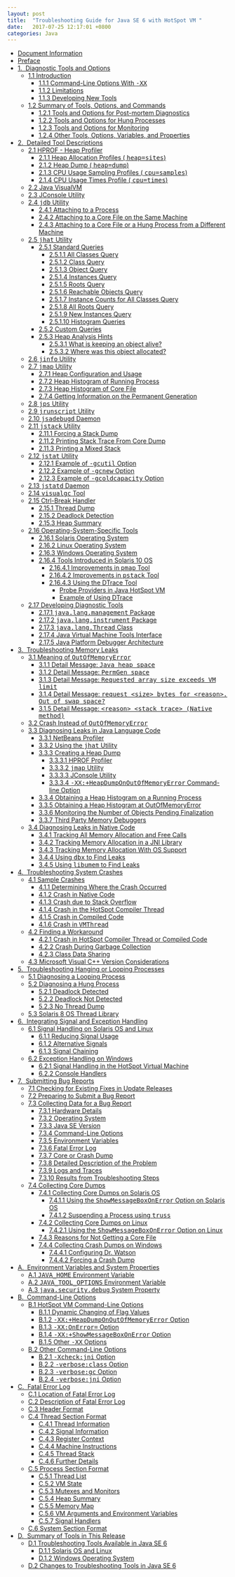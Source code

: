 ```yaml
---
layout: post
title:  "Troubleshooting Guide for Java SE 6 with HotSpot VM "
date:   2017-07-25 12:17:01 +0800
categories: Java
---
```

<ul>
    <li><a href="http://www.oracle.com/technetwork/java/javase/docinfo-140557.html">Document Information</a></li>
    <li><a href="http://www.oracle.com/technetwork/java/javase/preface-140047.html">Preface</a></li>
    <li><a href="http://www.oracle.com/technetwork/java/javase/tools-141261.html">1.&nbsp;&nbsp;Diagnostic Tools and Options</a>
    <ul>
        <li><a href="http://www.oracle.com/technetwork/java/javase/tools-141261.html#gentextid-305">1.1 Introduction</a>
        <ul>
            <li><a href="http://www.oracle.com/technetwork/java/javase/tools-141261.html#gbmok">1.1.1 Command-Line Options With                                         <tt>-XX</tt>                                     </a></li>
            <li><a href="http://www.oracle.com/technetwork/java/javase/tools-141261.html#gbmnr">1.1.2 Limitations</a></li>
            <li><a href="http://www.oracle.com/technetwork/java/javase/tools-141261.html#gbmkw">1.1.3 Developing New Tools</a></li>
        </ul>
        </li>
        <li><a href="http://www.oracle.com/technetwork/java/javase/tools-141261.html#sumry">1.2 Summary of Tools, Options, and Commands</a>
        <ul>
            <li><a href="http://www.oracle.com/technetwork/java/javase/tools-141261.html#gbdux">1.2.1 Tools and Options for Post-mortem Diagnostics</a></li>
            <li><a href="http://www.oracle.com/technetwork/java/javase/tools-141261.html#gblep">1.2.2 Tools and Options for Hung Processes</a></li>
            <li><a href="http://www.oracle.com/technetwork/java/javase/tools-141261.html#gblfd">1.2.3 Tools and Options for Monitoring</a></li>
            <li><a href="http://www.oracle.com/technetwork/java/javase/tools-141261.html#gbldz">1.2.4 Other Tools, Options, Variables, and Properties</a></li>
        </ul>
        </li>
    </ul>
    </li>
    <li><a href="http://www.oracle.com/technetwork/java/javase/tooldescr-136044.html">2.&nbsp;&nbsp;Detailed Tool Descriptions</a>
    <ul>
        <li><a href="http://www.oracle.com/technetwork/java/javase/tooldescr-136044.html#gblvj">2.1 HPROF - Heap Profiler</a>
        <ul>
            <li><a href="http://www.oracle.com/technetwork/java/javase/tooldescr-136044.html#gbluz">2.1.1 Heap Allocation Profiles (                                       <tt>heap=sites</tt>)                                     </a></li>
            <li><a href="http://www.oracle.com/technetwork/java/javase/tooldescr-136044.html#gbltw">2.1.2 Heap Dump (                                       <tt>heap=dump</tt>)                                     </a></li>
            <li><a href="http://www.oracle.com/technetwork/java/javase/tooldescr-136044.html#gblvd">2.1.3 CPU Usage Sampling Profiles (                                       <tt>cpu=samples</tt>)                                     </a></li>
            <li><a href="http://www.oracle.com/technetwork/java/javase/tooldescr-136044.html#gbluw">2.1.4 CPU Usage Times Profile (                                       <tt>cpu=times</tt>)                                     </a></li>
        </ul>
        </li>
        <li><a href="http://www.oracle.com/technetwork/java/javase/tooldescr-136044.html#ghscd">2.2 Java VisualVM</a></li>
        <li><a href="http://www.oracle.com/technetwork/java/javase/tooldescr-136044.html#gblfi">2.3 JConsole Utility</a></li>
        <li><a href="http://www.oracle.com/technetwork/java/javase/tooldescr-136044.html#gbldt">2.4                                     <tt>jdb</tt> Utility                                 </a>
        <ul>
            <li><a href="http://www.oracle.com/technetwork/java/javase/tooldescr-136044.html#gbmlq">2.4.1 Attaching to a Process</a></li>
            <li><a href="http://www.oracle.com/technetwork/java/javase/tooldescr-136044.html#gbmnc">2.4.2 Attaching to a Core File on the Same Machine</a></li>
            <li><a href="http://www.oracle.com/technetwork/java/javase/tooldescr-136044.html#gbmog">2.4.3 Attaching to a Core File or a Hung Process from a Different Machine</a></li>
        </ul>
        </li>
        <li><a href="http://www.oracle.com/technetwork/java/javase/tooldescr-136044.html#gblfj">2.5                                     <tt>jhat</tt> Utility                                 </a>
        <ul>
            <li><a href="http://www.oracle.com/technetwork/java/javase/tooldescr-136044.html#gcadr">2.5.1 Standard Queries</a>
            <ul>
                <li><a href="http://www.oracle.com/technetwork/java/javase/tooldescr-136044.html#gcacg">2.5.1.1 All Classes Query</a></li>
                <li><a href="http://www.oracle.com/technetwork/java/javase/tooldescr-136044.html#gcadu">2.5.1.2 Class Query</a></li>
                <li><a href="http://www.oracle.com/technetwork/java/javase/tooldescr-136044.html#gcadh">2.5.1.3 Object Query</a></li>
                <li><a href="http://www.oracle.com/technetwork/java/javase/tooldescr-136044.html#gcabt">2.5.1.4 Instances Query</a></li>
                <li><a href="http://www.oracle.com/technetwork/java/javase/tooldescr-136044.html#gcadg">2.5.1.5 Roots Query</a></li>
                <li><a href="http://www.oracle.com/technetwork/java/javase/tooldescr-136044.html#gcadq">2.5.1.6 Reachable Objects Query</a></li>
                <li><a href="http://www.oracle.com/technetwork/java/javase/tooldescr-136044.html#gcacl">2.5.1.7 Instance Counts for All Classes Query</a></li>
                <li><a href="http://www.oracle.com/technetwork/java/javase/tooldescr-136044.html#gcabw">2.5.1.8 All Roots Query</a></li>
                <li><a href="http://www.oracle.com/technetwork/java/javase/tooldescr-136044.html#gcaci">2.5.1.9 New Instances Query</a></li>
                <li><a href="http://www.oracle.com/technetwork/java/javase/tooldescr-136044.html#gdyha">2.5.1.10 Histogram Queries</a></li>
            </ul>
            </li>
            <li><a href="http://www.oracle.com/technetwork/java/javase/tooldescr-136044.html#gcbdr">2.5.2 Custom Queries</a></li>
            <li><a href="http://www.oracle.com/technetwork/java/javase/tooldescr-136044.html#gcaep">2.5.3 Heap Analysis Hints</a>
            <ul>
                <li><a href="http://www.oracle.com/technetwork/java/javase/tooldescr-136044.html#gcaen">2.5.3.1 What is keeping an object alive?</a></li>
                <li><a href="http://www.oracle.com/technetwork/java/javase/tooldescr-136044.html#gcaem">2.5.3.2 Where was this object allocated?</a></li>
            </ul>
            </li>
        </ul>
        </li>
        <li><a href="http://www.oracle.com/technetwork/java/javase/tooldescr-136044.html#gbdio">2.6                                     <tt>jinfo</tt> Utility                                 </a></li>
        <li><a href="http://www.oracle.com/technetwork/java/javase/tooldescr-136044.html#gbdid">2.7                                     <tt>jmap</tt> Utility                                 </a>
        <ul>
            <li><a href="http://www.oracle.com/technetwork/java/javase/tooldescr-136044.html#gblmn">2.7.1 Heap Configuration and Usage</a></li>
            <li><a href="http://www.oracle.com/technetwork/java/javase/tooldescr-136044.html#gblmi">2.7.2 Heap Histogram of Running Process</a></li>
            <li><a href="http://www.oracle.com/technetwork/java/javase/tooldescr-136044.html#gdvsh">2.7.3 Heap Histogram of Core File</a></li>
            <li><a href="http://www.oracle.com/technetwork/java/javase/tooldescr-136044.html#gblmm">2.7.4 Getting Information on the Permanent Generation</a></li>
        </ul>
        </li>
        <li><a href="http://www.oracle.com/technetwork/java/javase/tooldescr-136044.html#gblry">2.8                                     <tt>jps</tt> Utility                                 </a></li>
        <li><a href="http://www.oracle.com/technetwork/java/javase/tooldescr-136044.html#gcbcv">2.9                                     <tt>jrunscript</tt> Utility                                 </a></li>
        <li><a href="http://www.oracle.com/technetwork/java/javase/tooldescr-136044.html#gcaqg">2.10                                     <tt>jsadebugd</tt> Daemon                                 </a></li>
        <li><a href="http://www.oracle.com/technetwork/java/javase/tooldescr-136044.html#gblfh">2.11                                     <tt>jstack</tt> Utility                                 </a>
        <ul>
            <li><a href="http://www.oracle.com/technetwork/java/javase/tooldescr-136044.html#gdvsu">2.11.1 Forcing a Stack Dump</a></li>
            <li><a href="http://www.oracle.com/technetwork/java/javase/tooldescr-136044.html#gdvte">2.11.2 Printing Stack Trace From Core Dump</a></li>
            <li><a href="http://www.oracle.com/technetwork/java/javase/tooldescr-136044.html#gdvst">2.11.3 Printing a Mixed Stack</a></li>
        </ul>
        </li>
        <li><a href="http://www.oracle.com/technetwork/java/javase/tooldescr-136044.html#gblfb">2.12                                     <tt>jstat</tt> Utility                                 </a>
        <ul>
            <li><a href="http://www.oracle.com/technetwork/java/javase/tooldescr-136044.html#gdvvs">2.12.1 Example of                                         <tt>-gcutil</tt> Option                                     </a></li>
            <li><a href="http://www.oracle.com/technetwork/java/javase/tooldescr-136044.html#gdvxc">2.12.2 Example of                                         <tt>-gcnew</tt> Option                                     </a></li>
            <li><a href="http://www.oracle.com/technetwork/java/javase/tooldescr-136044.html#gdvwc">2.12.3 Example of                                         <tt>-gcoldcapacity</tt> Option                                     </a></li>
        </ul>
        </li>
        <li><a href="http://www.oracle.com/technetwork/java/javase/tooldescr-136044.html#gcfdd">2.13                                     <tt>jstatd</tt> Daemon                                 </a></li>
        <li><a href="http://www.oracle.com/technetwork/java/javase/tooldescr-136044.html#gblsf">2.14                                     <tt>visualgc</tt> Tool                                 </a></li>
        <li><a href="http://www.oracle.com/technetwork/java/javase/tooldescr-136044.html#gbmps">2.15 Ctrl-Break Handler</a>
        <ul>
            <li><a href="http://www.oracle.com/technetwork/java/javase/tooldescr-136044.html#gbmpn">2.15.1 Thread Dump</a></li>
            <li><a href="http://www.oracle.com/technetwork/java/javase/tooldescr-136044.html#gbmpe">2.15.2 Deadlock Detection</a></li>
            <li><a href="http://www.oracle.com/technetwork/java/javase/tooldescr-136044.html#gdtkh">2.15.3 Heap Summary</a></li>
        </ul>
        </li>
        <li><a href="http://www.oracle.com/technetwork/java/javase/tooldescr-136044.html#gbmoy">2.16 Operating-System-Specific Tools</a>
        <ul>
            <li><a href="http://www.oracle.com/technetwork/java/javase/tooldescr-136044.html#gbmtd">2.16.1 Solaris Operating System</a></li>
            <li><a href="http://www.oracle.com/technetwork/java/javase/tooldescr-136044.html#gbmtf">2.16.2 Linux Operating System</a></li>
            <li><a href="http://www.oracle.com/technetwork/java/javase/tooldescr-136044.html#gbmtr">2.16.3 Windows Operating System</a></li>
            <li><a href="http://www.oracle.com/technetwork/java/javase/tooldescr-136044.html#gbmtk">2.16.4 Tools Introduced in Solaris 10 OS</a>
            <ul>
                <li><a href="http://www.oracle.com/technetwork/java/javase/tooldescr-136044.html#gbmtl">2.16.4.1 Improvements in                                             <tt>pmap</tt> Tool                                         </a></li>
                <li><a href="http://www.oracle.com/technetwork/java/javase/tooldescr-136044.html#gbmvd">2.16.4.2 Improvements in                                             <tt>pstack</tt> Tool                                         </a></li>
                <li><a href="http://www.oracle.com/technetwork/java/javase/tooldescr-136044.html#gbmvp">2.16.4.3 Using the DTrace Tool</a>
                <ul>
                    <li><a href="http://www.oracle.com/technetwork/java/javase/tooldescr-136044.html#gcvrl">Probe Providers in Java HotSpot VM</a></li>
                    <li><a href="http://www.oracle.com/technetwork/java/javase/tooldescr-136044.html#gcvrb">Example of Using DTrace</a></li>
                </ul>
                </li>
            </ul>
            </li>
        </ul>
        </li>
        <li><a href="http://www.oracle.com/technetwork/java/javase/tooldescr-136044.html#gbmmt">2.17 Developing Diagnostic Tools</a>
        <ul>
            <li><a href="http://www.oracle.com/technetwork/java/javase/tooldescr-136044.html#gbmmi">2.17.1                                         <tt>java.lang.management</tt> Package                                     </a></li>
            <li><a href="http://www.oracle.com/technetwork/java/javase/tooldescr-136044.html#gbmla">2.17.2                                         <tt>java.lang.instrument</tt> Package                                     </a></li>
            <li><a href="http://www.oracle.com/technetwork/java/javase/tooldescr-136044.html#gbmmk">2.17.3                                         <tt>java.lang.Thread</tt> Class                                     </a></li>
            <li><a href="http://www.oracle.com/technetwork/java/javase/tooldescr-136044.html#gbmls">2.17.4 Java Virtual Machine Tools Interface</a></li>
            <li><a href="http://www.oracle.com/technetwork/java/javase/tooldescr-136044.html#gbmlg">2.17.5 Java Platform Debugger Architecture</a></li>
        </ul>
        </li>
    </ul>
    </li>
    <li><a href="http://www.oracle.com/technetwork/java/javase/memleaks-137499.html">3.&nbsp;&nbsp;Troubleshooting Memory Leaks</a>
    <ul>
        <li><a href="http://www.oracle.com/technetwork/java/javase/memleaks-137499.html#gbywc">3.1 Meaning of                                     <tt>OutOfMemoryError</tt>                                 </a>
        <ul>
            <li><a href="http://www.oracle.com/technetwork/java/javase/memleaks-137499.html#gbyvh">3.1.1 Detail Message:                                         <tt>Java heap space</tt>                                     </a></li>
            <li><a href="http://www.oracle.com/technetwork/java/javase/memleaks-137499.html#gbyuu">3.1.2 Detail Message:                                         <tt>PermGen space</tt>                                     </a></li>
            <li><a href="http://www.oracle.com/technetwork/java/javase/memleaks-137499.html#gbyvi">3.1.3 Detail Message:                                         <tt>Requested array size exceeds VM limit</tt>                                     </a></li>
            <li><a href="http://www.oracle.com/technetwork/java/javase/memleaks-137499.html#gbyvj">3.1.4 Detail Message:                                         <tt>request &lt;size&gt; bytes for &lt;reason&gt;. Out of swap space?</tt>                                     </a></li>
            <li><a href="http://www.oracle.com/technetwork/java/javase/memleaks-137499.html#gbyvb">3.1.5 Detail Message:                                         <tt>&lt;reason&gt; &lt;stack trace&gt; (Native method)</tt>                                     </a></li>
        </ul>
        </li>
        <li><a href="http://www.oracle.com/technetwork/java/javase/memleaks-137499.html#gbyvp">3.2 Crash Instead of                                     <tt>OutOfMemoryError</tt>                                 </a></li>
        <li><a href="http://www.oracle.com/technetwork/java/javase/memleaks-137499.html#gbywf">3.3 Diagnosing Leaks in Java Language Code</a>
        <ul>
            <li><a href="http://www.oracle.com/technetwork/java/javase/memleaks-137499.html#gbywh">3.3.1 NetBeans Profiler</a></li>
            <li><a href="http://www.oracle.com/technetwork/java/javase/memleaks-137499.html#gbywe">3.3.2 Using the                                         <tt>jhat</tt> Utility                                     </a></li>
            <li><a href="http://www.oracle.com/technetwork/java/javase/memleaks-137499.html#gcaql">3.3.3 Creating a Heap Dump</a>
            <ul>
                <li><a href="http://www.oracle.com/technetwork/java/javase/memleaks-137499.html#gdyth">3.3.3.1 HPROF Profiler</a></li>
                <li><a href="http://www.oracle.com/technetwork/java/javase/memleaks-137499.html#gdysp">3.3.3.2                                             <tt>jmap</tt> Utility                                         </a></li>
                <li><a href="http://www.oracle.com/technetwork/java/javase/memleaks-137499.html#gdyta">3.3.3.3 JConsole Utility</a></li>
                <li><a href="http://www.oracle.com/technetwork/java/javase/memleaks-137499.html#gdyrr">3.3.3.4                                             <tt>-XX:+HeapDumpOnOutOfMemoryError</tt> Command-line Option                                         </a></li>
            </ul>
            </li>
            <li><a href="http://www.oracle.com/technetwork/java/javase/memleaks-137499.html#gbyvz">3.3.4 Obtaining a Heap Histogram on a Running Process</a></li>
            <li><a href="http://www.oracle.com/technetwork/java/javase/memleaks-137499.html#gbywi">3.3.5 Obtaining a Heap Histogram at OutOfMemoryError</a></li>
            <li><a href="http://www.oracle.com/technetwork/java/javase/memleaks-137499.html#gbywm">3.3.6 Monitoring the Number of Objects Pending Finalization</a></li>
            <li><a href="http://www.oracle.com/technetwork/java/javase/memleaks-137499.html#gbyvs">3.3.7 Third Party Memory Debuggers</a></li>
        </ul>
        </li>
        <li><a href="http://www.oracle.com/technetwork/java/javase/memleaks-137499.html#gbyvk">3.4 Diagnosing Leaks in Native Code</a>
        <ul>
            <li><a href="http://www.oracle.com/technetwork/java/javase/memleaks-137499.html#gcaqm">3.4.1 Tracking All Memory Allocation and Free Calls</a></li>
            <li><a href="http://www.oracle.com/technetwork/java/javase/memleaks-137499.html#gcaqu">3.4.2 Tracking Memory Allocation in a JNI Library</a></li>
            <li><a href="http://www.oracle.com/technetwork/java/javase/memleaks-137499.html#gcaqr">3.4.3 Tracking Memory Allocation With OS Support</a></li>
            <li><a href="http://www.oracle.com/technetwork/java/javase/memleaks-137499.html#gbyza">3.4.4 Using                                         <tt>dbx</tt> to Find Leaks                                     </a></li>
            <li><a href="http://www.oracle.com/technetwork/java/javase/memleaks-137499.html#gbyzn">3.4.5 Using                                         <tt>libumem</tt> to Find Leaks                                     </a></li>
        </ul>
        </li>
    </ul>
    </li>
    <li><a href="http://www.oracle.com/technetwork/java/javase/crashes-137240.html">4.&nbsp;&nbsp;Troubleshooting System Crashes</a>
    <ul>
        <li><a href="http://www.oracle.com/technetwork/java/javase/crashes-137240.html#gbyzx">4.1 Sample Crashes</a>
        <ul>
            <li><a href="http://www.oracle.com/technetwork/java/javase/crashes-137240.html#gdywn">4.1.1 Determining Where the Crash Occurred</a></li>
            <li><a href="http://www.oracle.com/technetwork/java/javase/crashes-137240.html#gbyzj">4.1.2 Crash in Native Code</a></li>
            <li><a href="http://www.oracle.com/technetwork/java/javase/crashes-137240.html#gbyzz">4.1.3 Crash due to Stack Overflow</a></li>
            <li><a href="http://www.oracle.com/technetwork/java/javase/crashes-137240.html#gbyzu">4.1.4 Crash in the HotSpot Compiler Thread</a></li>
            <li><a href="http://www.oracle.com/technetwork/java/javase/crashes-137240.html#gbyzb">4.1.5 Crash in Compiled Code</a></li>
            <li><a href="http://www.oracle.com/technetwork/java/javase/crashes-137240.html#gbyyz">4.1.6 Crash in                                         <tt>VMThread</tt>                                     </a></li>
        </ul>
        </li>
        <li><a href="http://www.oracle.com/technetwork/java/javase/crashes-137240.html#gbyzo">4.2 Finding a Workaround</a>
        <ul>
            <li><a href="http://www.oracle.com/technetwork/java/javase/crashes-137240.html#gbyzd">4.2.1 Crash in HotSpot Compiler Thread or Compiled Code</a></li>
            <li><a href="http://www.oracle.com/technetwork/java/javase/crashes-137240.html#gbyzq">4.2.2 Crash During Garbage Collection</a></li>
            <li><a href="http://www.oracle.com/technetwork/java/javase/crashes-137240.html#gbyzf">4.2.3 Class Data Sharing</a></li>
        </ul>
        </li>
        <li><a href="http://www.oracle.com/technetwork/java/javase/crashes-137240.html#gbyzp">4.3 Microsoft Visual C++ Version Considerations</a></li>
    </ul>
    </li>
    <li><a href="http://www.oracle.com/technetwork/java/javase/hangloop-140257.html">5.&nbsp;&nbsp;Troubleshooting Hanging or Looping Processes</a>
    <ul>
        <li><a href="http://www.oracle.com/technetwork/java/javase/hangloop-140257.html#gbyzy">5.1 Diagnosing a Looping Process</a></li>
        <li><a href="http://www.oracle.com/technetwork/java/javase/hangloop-140257.html#gbzay">5.2 Diagnosing a Hung Process</a>
        <ul>
            <li><a href="http://www.oracle.com/technetwork/java/javase/hangloop-140257.html#gbzbf">5.2.1 Deadlock Detected</a></li>
            <li><a href="http://www.oracle.com/technetwork/java/javase/hangloop-140257.html#gbzbe">5.2.2 Deadlock Not Detected</a></li>
            <li><a href="http://www.oracle.com/technetwork/java/javase/hangloop-140257.html#gbzbv">5.2.3 No Thread Dump</a></li>
        </ul>
        </li>
        <li><a href="http://www.oracle.com/technetwork/java/javase/hangloop-140257.html#gbzaw">5.3 Solaris 8 OS Thread Library</a></li>
    </ul>
    </li>
    <li><a href="http://www.oracle.com/technetwork/java/javase/signals-139944.html">6.&nbsp;&nbsp;Integrating Signal and Exception Handling</a>
    <ul>
        <li><a href="http://www.oracle.com/technetwork/java/javase/signals-139944.html#gbzbl">6.1 Signal Handling on Solaris OS and Linux</a>
        <ul>
            <li><a href="http://www.oracle.com/technetwork/java/javase/signals-139944.html#gbzcj">6.1.1 Reducing Signal Usage</a></li>
            <li><a href="http://www.oracle.com/technetwork/java/javase/signals-139944.html#gbzbh">6.1.2 Alternative Signals</a></li>
            <li><a href="http://www.oracle.com/technetwork/java/javase/signals-139944.html#gbzcz">6.1.3 Signal Chaining</a></li>
        </ul>
        </li>
        <li><a href="http://www.oracle.com/technetwork/java/javase/signals-139944.html#gbzdn">6.2 Exception Handling on Windows</a>
        <ul>
            <li><a href="http://www.oracle.com/technetwork/java/javase/signals-139944.html#gbzdi">6.2.1 Signal Handling in the HotSpot Virtual Machine</a></li>
            <li><a href="http://www.oracle.com/technetwork/java/javase/signals-139944.html#gbzcv">6.2.2 Console Handlers</a></li>
        </ul>
        </li>
    </ul>
    </li>
    <li><a href="http://www.oracle.com/technetwork/java/javase/bugreports-140511.html">7.&nbsp;&nbsp;Submitting Bug Reports</a>
    <ul>
        <li><a href="http://www.oracle.com/technetwork/java/javase/bugreports-140511.html#gbvge">7.1 Checking for Existing Fixes in Update Releases</a></li>
        <li><a href="http://www.oracle.com/technetwork/java/javase/bugreports-140511.html#gentextid-3147">7.2 Preparing to Submit a Bug Report</a></li>
        <li><a href="http://www.oracle.com/technetwork/java/javase/bugreports-140511.html#gbkxq">7.3 Collecting Data for a Bug Report</a>
        <ul>
            <li><a href="http://www.oracle.com/technetwork/java/javase/bugreports-140511.html#gbkwm">7.3.1 Hardware Details</a></li>
            <li><a href="http://www.oracle.com/technetwork/java/javase/bugreports-140511.html#gbkxm">7.3.2 Operating System</a></li>
            <li><a href="http://www.oracle.com/technetwork/java/javase/bugreports-140511.html#gbkwp">7.3.3 Java SE Version</a></li>
            <li><a href="http://www.oracle.com/technetwork/java/javase/bugreports-140511.html#gbkyf">7.3.4 Command-Line Options</a></li>
            <li><a href="http://www.oracle.com/technetwork/java/javase/bugreports-140511.html#gbkwl">7.3.5 Environment Variables</a></li>
            <li><a href="http://www.oracle.com/technetwork/java/javase/bugreports-140511.html#gbkyz">7.3.6 Fatal Error Log</a></li>
            <li><a href="http://www.oracle.com/technetwork/java/javase/bugreports-140511.html#gbkyo">7.3.7 Core or Crash Dump</a></li>
            <li><a href="http://www.oracle.com/technetwork/java/javase/bugreports-140511.html#gbkyv">7.3.8 Detailed Description of the Problem</a></li>
            <li><a href="http://www.oracle.com/technetwork/java/javase/bugreports-140511.html#gbkyn">7.3.9 Logs and Traces</a></li>
            <li><a href="http://www.oracle.com/technetwork/java/javase/bugreports-140511.html#gbkzl">7.3.10 Results from Troubleshooting Steps</a></li>
        </ul>
        </li>
        <li><a href="http://www.oracle.com/technetwork/java/javase/bugreports-140511.html#gbkyy">7.4 Collecting Core Dumps</a>
        <ul>
            <li><a href="http://www.oracle.com/technetwork/java/javase/bugreports-140511.html#gbkyt">7.4.1 Collecting Core Dumps on Solaris OS</a>
            <ul>
                <li><a href="http://www.oracle.com/technetwork/java/javase/bugreports-140511.html#gbkzo">7.4.1.1 Using the                                             <tt>ShowMessageBoxOnError</tt> Option on Solaris OS                                         </a></li>
                <li><a href="http://www.oracle.com/technetwork/java/javase/bugreports-140511.html#gbkzh">7.4.1.2 Suspending a Process using                                             <tt>truss</tt>                                         </a></li>
            </ul>
            </li>
            <li><a href="http://www.oracle.com/technetwork/java/javase/bugreports-140511.html#gbkyp">7.4.2 Collecting Core Dumps on Linux</a>
            <ul>
                <li><a href="http://www.oracle.com/technetwork/java/javase/bugreports-140511.html#gbkyj">7.4.2.1 Using the                                             <tt>ShowMessageBoxOnError</tt> Option on Linux                                         </a></li>
            </ul>
            </li>
            <li><a href="http://www.oracle.com/technetwork/java/javase/bugreports-140511.html#gbkzk">7.4.3 Reasons for Not Getting a Core File</a></li>
            <li><a href="http://www.oracle.com/technetwork/java/javase/bugreports-140511.html#gbkzq">7.4.4 Collecting Crash Dumps on Windows</a>
            <ul>
                <li><a href="http://www.oracle.com/technetwork/java/javase/bugreports-140511.html#gblau">7.4.4.1 Configuring Dr. Watson</a></li>
                <li><a href="http://www.oracle.com/technetwork/java/javase/bugreports-140511.html#gblav">7.4.4.2 Forcing a Crash Dump</a></li>
            </ul>
            </li>
        </ul>
        </li>
    </ul>
    </li>
    <li><a href="http://www.oracle.com/technetwork/java/javase/envvars-138887.html">A.&nbsp;&nbsp;Environment Variables and System Properties</a>
    <ul>
        <li><a href="http://www.oracle.com/technetwork/java/javase/envvars-138887.html#gcbjw">A.1                                     <tt>JAVA_HOME</tt> Environment Variable                                 </a></li>
        <li><a href="http://www.oracle.com/technetwork/java/javase/envvars-138887.html#gbmsy">A.2                                     <tt>JAVA_TOOL_OPTIONS</tt> Environment Variable                                 </a></li>
        <li><a href="http://www.oracle.com/technetwork/java/javase/envvars-138887.html#gbmuf">A.3                                     <tt>java.security.debug</tt> System Property                                 </a></li>
    </ul>
    </li>
    <li><a href="http://www.oracle.com/technetwork/java/javase/clopts-139448.html">B.&nbsp;&nbsp;Command-Line Options</a>
    <ul>
        <li><a href="http://www.oracle.com/technetwork/java/javase/clopts-139448.html#gdaog">B.1 HotSpot VM Command-Line Options</a>
        <ul>
            <li><a href="http://www.oracle.com/technetwork/java/javase/clopts-139448.html#gdaxd">B.1.1 Dynamic Changing of Flag Values</a></li>
            <li><a href="http://www.oracle.com/technetwork/java/javase/clopts-139448.html#gbzrr">B.1.2                                         <tt>-XX:+HeapDumpOnOutOfMemoryError</tt> Option                                     </a></li>
            <li><a href="http://www.oracle.com/technetwork/java/javase/clopts-139448.html#gbmum">B.1.3                                         <tt>-XX:OnError=</tt> Option                                     </a></li>
            <li><a href="http://www.oracle.com/technetwork/java/javase/clopts-139448.html#gbmui">B.1.4                                         <tt>-XX:+ShowMessageBoxOnError</tt> Option                                     </a></li>
            <li><a href="http://www.oracle.com/technetwork/java/javase/clopts-139448.html#gbzza">B.1.5 Other                                         <tt>-XX</tt> Options                                     </a></li>
        </ul>
        </li>
        <li><a href="http://www.oracle.com/technetwork/java/javase/clopts-139448.html#gdano">B.2 Other Command-Line Options</a>
        <ul>
            <li><a href="http://www.oracle.com/technetwork/java/javase/clopts-139448.html#gbmtq">B.2.1                                         <tt>-Xcheck:jni</tt> Option                                     </a></li>
            <li><a href="http://www.oracle.com/technetwork/java/javase/clopts-139448.html#gbmtm">B.2.2                                         <tt>-verbose:class</tt> Option                                     </a></li>
            <li><a href="http://www.oracle.com/technetwork/java/javase/clopts-139448.html#gbmpt">B.2.3                                         <tt>-verbose:gc</tt> Option                                     </a></li>
            <li><a href="http://www.oracle.com/technetwork/java/javase/clopts-139448.html#gbmtv">B.2.4                                         <tt>-verbose:jni</tt> Option                                     </a></li>
        </ul>
        </li>
    </ul>
    </li>
    <li><a href="http://www.oracle.com/technetwork/java/javase/felog-138657.html">C.&nbsp;&nbsp;Fatal Error Log</a>
    <ul>
        <li><a href="http://www.oracle.com/technetwork/java/javase/felog-138657.html#gbwcy">C.1 Location of Fatal Error Log</a></li>
        <li><a href="http://www.oracle.com/technetwork/java/javase/felog-138657.html#gbmuz">C.2 Description of Fatal Error Log</a></li>
        <li><a href="http://www.oracle.com/technetwork/java/javase/felog-138657.html#header">C.3 Header Format</a></li>
        <li><a href="http://www.oracle.com/technetwork/java/javase/felog-138657.html#gbvki">C.4 Thread Section Format</a>
        <ul>
            <li><a href="http://www.oracle.com/technetwork/java/javase/felog-138657.html#gbwbw">C.4.1 Thread Information</a></li>
            <li><a href="http://www.oracle.com/technetwork/java/javase/felog-138657.html#gbwcw">C.4.2 Signal Information</a></li>
            <li><a href="http://www.oracle.com/technetwork/java/javase/felog-138657.html#gbwcu">C.4.3 Register Context</a></li>
            <li><a href="http://www.oracle.com/technetwork/java/javase/felog-138657.html#gbwbx">C.4.4 Machine Instructions</a></li>
            <li><a href="http://www.oracle.com/technetwork/java/javase/felog-138657.html#gbwcm">C.4.5 Thread Stack</a></li>
            <li><a href="http://www.oracle.com/technetwork/java/javase/felog-138657.html#gbwcn">C.4.6 Further Details</a></li>
        </ul>
        </li>
        <li><a href="http://www.oracle.com/technetwork/java/javase/felog-138657.html#gbvkd">C.5 Process Section Format</a>
        <ul>
            <li><a href="http://www.oracle.com/technetwork/java/javase/felog-138657.html#gbwcc">C.5.1 Thread List</a></li>
            <li><a href="http://www.oracle.com/technetwork/java/javase/felog-138657.html#gbwbz">C.5.2 VM State</a></li>
            <li><a href="http://www.oracle.com/technetwork/java/javase/felog-138657.html#gbwbv">C.5.3 Mutexes and Monitors</a></li>
            <li><a href="http://www.oracle.com/technetwork/java/javase/felog-138657.html#gbwbu">C.5.4 Heap Summary</a></li>
            <li><a href="http://www.oracle.com/technetwork/java/javase/felog-138657.html#gbwcl">C.5.5 Memory Map</a></li>
            <li><a href="http://www.oracle.com/technetwork/java/javase/felog-138657.html#gbwck">C.5.6 VM Arguments and Environment Variables</a></li>
            <li><a href="http://www.oracle.com/technetwork/java/javase/felog-138657.html#gdysd">C.5.7 Signal Handlers</a></li>
        </ul>
        </li>
        <li><a href="http://www.oracle.com/technetwork/java/javase/felog-138657.html#gbvla">C.6 System Section Format</a></li>
    </ul>
    </li>
    <li><a href="http://www.oracle.com/technetwork/java/javase/tools-by-rel-138030.html">D.&nbsp;&nbsp;Summary of Tools in This Release</a>
    <ul>
        <li><a href="http://www.oracle.com/technetwork/java/javase/tools-by-rel-138030.html#gciyg">D.1 Troubleshooting Tools Available in Java SE 6</a>
        <ul>
            <li><a href="http://www.oracle.com/technetwork/java/javase/tools-by-rel-138030.html#gfmlt">D.1.1 Solaris OS and Linux</a></li>
            <li><a href="http://www.oracle.com/technetwork/java/javase/tools-by-rel-138030.html#gfmlo">D.1.2 Windows Operating System</a></li>
        </ul>
        </li>
        <li><a href="http://www.oracle.com/technetwork/java/javase/tools-by-rel-138030.html#gentextid-4507">D.2 Changes to Troubleshooting Tools in Java SE 6</a></li>
    </ul>
    </li>
</ul>